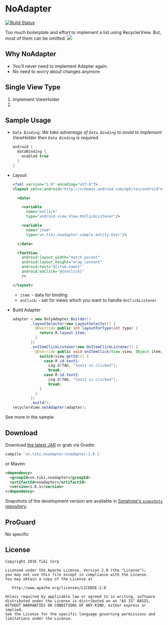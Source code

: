 # NoAdapter

[![Build Status](https://travis-ci.org/tikivn/NoAdapter.svg?branch=master)](https://travis-ci.org/tikivn/NoAdapter)


Too much boilerplate and effort to implement a list using RecyclerView. But, most of them can be omitted.
![](logo.png)

## Why NoAdapter
- You'll never need to implement Adapter again.
- No need to worry about changes anymore

## Single View Type
1. Implement ViewHolder
2.
## Sample Usage
  * `Data Binding`: *We take advantage of `Data Binding` to avoid to implement ViewHolder then `Data Binding` is required*.
    
    ```gradle
    android {
      dataBinding {
        enabled true
      }
    }
    ```
  * Layout
    
    ```xml
    <?xml version="1.0" encoding="utf-8"?>
    <layout xmlns:android="http://schemas.android.com/apk/res/android">
    
      <data>
    
        <variable
          name="onClick"
          type="android.view.View.OnClickListener"/>
    
        <variable
          name="item"
          type="vn.tiki.noadapter.sample.entity.User"/>
    
      </data>
    
      <TextView
        android:layout_width="match_parent"
        android:layout_height="wrap_content"
        android:text="@{item.name}"
        android:onClick="@{onClick}"
        />
    
    </layout>
    ```
    
    * `item`: - data for binding
    * `onClick`: - set for views which you want to handle `OnClickListener`       
         
  * Build Adapter
    
    ```java
    adapter = new OnlyAdapter.Builder()
            .layoutSelector(new LayoutSelector() {
              @Override public int layoutForType(int type) {
                return R.layout.item;
              }
            })
            .onItemClickListener(new OnItemClickListener() {
              @Override public void onItemClick(View view, Object item, int position) {
                switch(view.getId()) {
                  case R.id.text1:
                    Log.d(TAG, "text1 is clicked");
                    break;
                  case R.id.text2:
                    Log.d(TAG, "text2 is clicked");
                    break;
                }
              }
            })
            .build();
    recyclerView.setAdapter(adapter);
    ```
   
See more in the sample

## Download

Download [the latest JAR][1] or grab via Gradle:
```groovy
compile 'vn.tiki.noadapter:noadapter:1.0.1'
```
or Maven:
```xml
<dependency>
  <groupId>vn.tiki.noadapter</groupId>
  <artifactId>noadapter</artifactId>
  <version>1.0.1</version>
</dependency>
```

Snapshots of the development version are available in [Sonatype's `snapshots` repository][snap].



## ProGuard

No specific



## License

    Copyright 2016 Tiki Corp

    Licensed under the Apache License, Version 2.0 (the "License");
    you may not use this file except in compliance with the License.
    You may obtain a copy of the License at

       http://www.apache.org/licenses/LICENSE-2.0

    Unless required by applicable law or agreed to in writing, software
    distributed under the License is distributed on an "AS IS" BASIS,
    WITHOUT WARRANTIES OR CONDITIONS OF ANY KIND, either express or implied.
    See the License for the specific language governing permissions and
    limitations under the License.


 [1]: https://search.maven.org/remote_content?g=vn.tiki.noadapter&a=noadapter&v=LATEST
 [snap]: https://oss.sonatype.org/content/repositories/snapshots/
